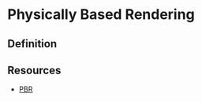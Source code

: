 # Physically Based Rendering

## Definition

## Resources
- [PBR](https://pbr-book.org/3ed-2018/contents)